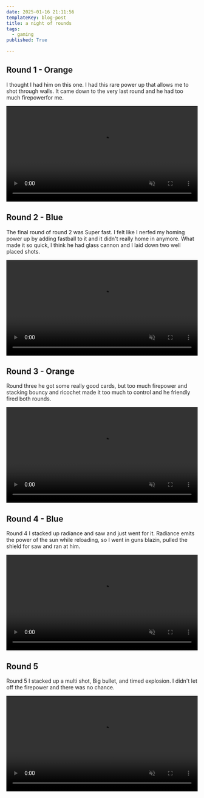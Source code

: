 ```yaml
---
date: 2025-01-16 21:11:56
templateKey: blog-post
title: a night of rounds
tags:
  - gaming
published: True

---
```


## Round 1 - Orange

I thought I had him on this one.  I had this rare power up that allows me to
shot through walls.  It came down to the very last round and he had too much
firepowerfor me.

<video autoplay="" controls="" loop="true" muted="" playsinline="" width="100%" class="rounded-xl border-pink-900 border-2">
     <source
      src="https://dropper.wayl.one/api/file/5863caea-da25-45e1-9a4d-111c6e4408a3.mp4"
      type="video/mp4">
     Sorry, your browser doesn't support embedded videos.
</video>

## Round 2 - Blue

The final round of round 2 was Super fast.  I felt like I nerfed my homing
power up by adding fastball to it and it didn't really home in anymore.  What
made it so quick, I think he had glass cannon and I laid down two well placed
shots.

<video autoplay="" controls="" loop="true" muted="" playsinline="" width="100%" class="rounded-xl border-pink-900 border-2">
     <source
      src="https://dropper.wayl.one/api/file/453553d6-802d-4b76-acb1-40300922b655.mp4"
      type="video/mp4">
     Sorry, your browser doesn't support embedded videos.
</video>

## Round 3 - Orange

Round three he got some really good cards, but too much firepower and stacking
bouncy and ricochet made it too much to control and he friendly fired both
rounds.

<video autoplay="" controls="" loop="true" muted="" playsinline="" width="100%" class="rounded-xl border-pink-900 border-2">
     <source
      src="https://dropper.wayl.one/api/file/1ad4422e-1172-4218-bf1c-7bb0fa69f809.mp4"
      type="video/mp4">
     Sorry, your browser doesn't support embedded videos.
</video>

## Round 4 - Blue

Round 4 I stacked up radiance and saw and just went for it.  Radiance emits the
power of the sun while reloading, so I went in guns blazin, pulled the shield
for saw and ran at him.

<video autoplay="" controls="" loop="true" muted="" playsinline="" width="100%" class="rounded-xl border-pink-900 border-2">
     <source
      src="https://dropper.wayl.one/api/file/dc5be9d9-b365-467e-9761-ab2767d85621.mp4"
      type="video/mp4">
     Sorry, your browser doesn't support embedded videos.
</video>

## Round 5

Round 5 I stacked up a multi shot, Big bullet, and timed explosion.  I didn't
let off the firepower and there was no chance.

<video autoplay="" controls="" loop="true" muted="" playsinline="" width="100%" class="rounded-xl border-pink-900 border-2">
     <source
      src="https://dropper.wayl.one/api/file/72c6394e-77c6-4f83-9f06-c81b339277c5.mp4"
      type="video/mp4">
     Sorry, your browser doesn't support embedded videos.
</video>
